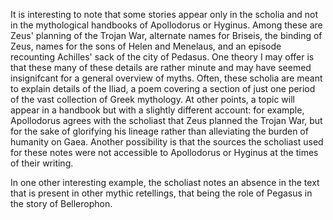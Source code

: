 It is interesting to note that some stories appear only in the scholia and not in the mythological handbooks of Apollodorus or Hyginus. Among these are Zeus' planning of the Trojan War, alternate names for Briseis, the binding of Zeus, names for the sons of Helen and Menelaus, and an episode recounting Achilles' sack of the city of Pedasus. One theory I may offer is that these many of these details are rather minute and may have seemed insignifcant for a general overview of myths. Often, these scholia are meant to explain details of the Iliad, a poem covering a section of just one period of the vast collection of Greek mythology. At other points, a topic will appear in a handbook but with a slightly different account: for example, Apollodorus agrees with the scholiast that Zeus planned the Trojan War, but for the sake of glorifying his lineage rather than alleviating the burden of humanity on Gaea. Another possibility is that the sources the scholiast used for these notes were not accessible to Apollodorus or Hyginus at the times of their writing. 

In one other interesting example, the scholiast notes an absence in the text that is present in other mythic retellings, that being the role of Pegasus in the story of Bellerophon.

